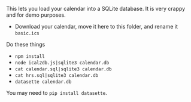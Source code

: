 This lets you load your calendar into a SQLite database. It is very crappy and for demo purposes.

- Download your calendar, move it here to this folder, and rename it `basic.ics`

Do these things
- `npm install`
- `node ical2db.js|sqlite3 calendar.db`
- `cat calendar.sql|sqlite3 calendar.db`
- `cat hrs.sql|sqlite3 calendar.db`
- `datasette calendar.db`

You may need to `pip install datasette`.
